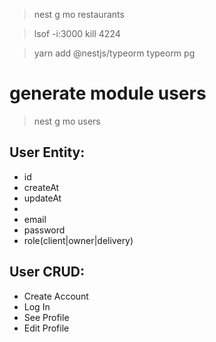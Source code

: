 >nest g mo restaurants

>lsof -i:3000
>kill 4224

>yarn add @nestjs/typeorm typeorm pg

# generate module users
>nest g mo users

## User Entity:
- id
- createAt
- updateAt
- 
- email
- password
- role(client|owner|delivery)

## User CRUD:

- Create Account
- Log In
- See Profile
- Edit Profile